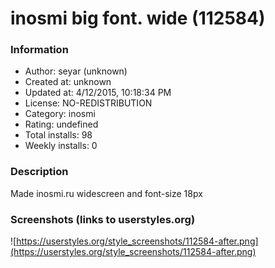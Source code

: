 # inosmi big font. wide (112584)

### Information
- Author: seyar (unknown)
- Created at: unknown
- Updated at: 4/12/2015, 10:18:34 PM
- License: NO-REDISTRIBUTION
- Category: inosmi
- Rating: undefined
- Total installs: 98
- Weekly installs: 0


### Description
Made inosmi.ru widescreen and font-size 18px


### Screenshots (links to userstyles.org)
![https://userstyles.org/style_screenshots/112584-after.png](https://userstyles.org/style_screenshots/112584-after.png)


